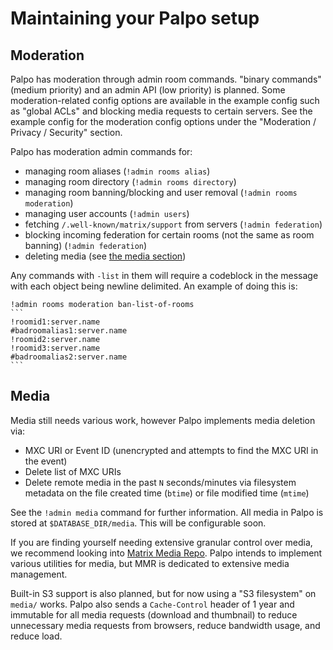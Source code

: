 # Maintaining your Palpo setup

## Moderation

Palpo has moderation through admin room commands. "binary commands" (medium
priority) and an admin API (low priority) is planned. Some moderation-related
config options are available in the example config such as "global ACLs" and
blocking media requests to certain servers. See the example config for the
moderation config options under the "Moderation / Privacy / Security" section.

Palpo has moderation admin commands for:

- managing room aliases (`!admin rooms alias`)
- managing room directory (`!admin rooms directory`)
- managing room banning/blocking and user removal (`!admin rooms moderation`)
- managing user accounts (`!admin users`)
- fetching `/.well-known/matrix/support` from servers (`!admin federation`)
- blocking incoming federation for certain rooms (not the same as room banning)
(`!admin federation`)
- deleting media (see [the media section](#media))

Any commands with `-list` in them will require a codeblock in the message with
each object being newline delimited. An example of doing this is:

````
!admin rooms moderation ban-list-of-rooms
```
!roomid1:server.name
#badroomalias1:server.name
!roomid2:server.name
!roomid3:server.name
#badroomalias2:server.name
```
````

## Media

Media still needs various work, however Palpo implements media deletion via:

- MXC URI or Event ID (unencrypted and attempts to find the MXC URI in the
event)
- Delete list of MXC URIs
- Delete remote media in the past `N` seconds/minutes via filesystem metadata on
the file created time (`btime`) or file modified time (`mtime`)

See the `!admin media` command for further information. All media in Palpo
is stored at `$DATABASE_DIR/media`. This will be configurable soon.

If you are finding yourself needing extensive granular control over media, we
recommend looking into [Matrix Media
Repo](https://github.com/t2bot/matrix-media-repo). Palpo intends to
implement various utilities for media, but MMR is dedicated to extensive media
management.

Built-in S3 support is also planned, but for now using a "S3 filesystem" on
`media/` works. Palpo also sends a `Cache-Control` header of 1 year and
immutable for all media requests (download and thumbnail) to reduce unnecessary
media requests from browsers, reduce bandwidth usage, and reduce load.
